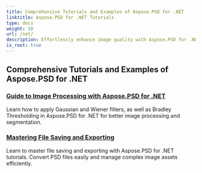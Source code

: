 ```yaml
---
title: Comprehensive Tutorials and Examples of Aspose.PSD for .NET 
linktitle: Aspose.PSD for .NET Tutorials
type: docs
weight: 10
url: /net/
description: Effortlessly enhance image quality with Aspose.PSD for .NET tutorials. Master image processing, PSD file manipulation, text and font handling, and more. 
is_root: true
---
```


## Comprehensive Tutorials and Examples of Aspose.PSD for .NET 
### [Guide to Image Processing with Aspose.PSD for .NET](./guide-image-processing/)
Learn how to apply Gaussian and Wiener filters, as well as Bradley Thresholding in Aspose.PSD for .NET for better image processing and segmentation.
### [Mastering File Saving and Exporting](./mastering-file-saving-and-exporting/)
Learn to master file saving and exporting with Aspose.PSD for .NET tutorials. Convert PSD files easily and manage complex image assets efficiently.
